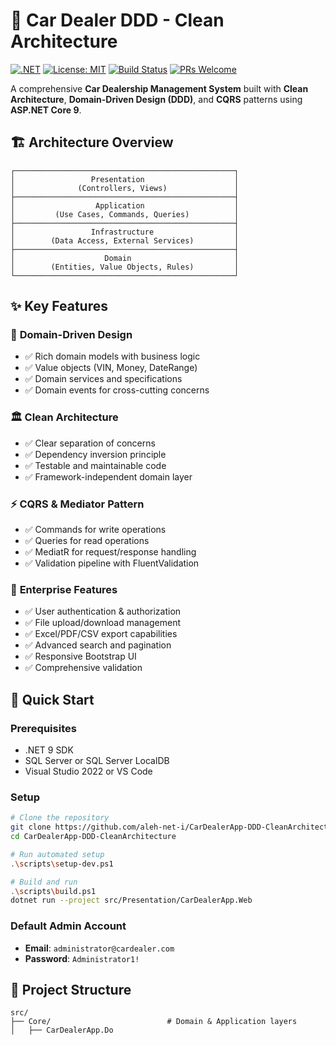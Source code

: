 # 🚗 Car Dealer DDD - Clean Architecture

[![.NET](https://img.shields.io/badge/.NET-9.0-blue.svg)](https://dotnet.microsoft.com/download/dotnet/9.0)
[![License: MIT](https://img.shields.io/badge/License-MIT-yellow.svg)](https://opensource.org/licenses/MIT)
[![Build Status](https://img.shields.io/badge/build-passing-brightgreen.svg)]()
[![PRs Welcome](https://img.shields.io/badge/PRs-welcome-brightgreen.svg)]()

A comprehensive **Car Dealership Management System** built with **Clean Architecture**, **Domain-Driven Design (DDD)**, and **CQRS** patterns using **ASP.NET Core 9**.

## 🏗️ Architecture Overview

```
┌─────────────────────────────────────────────────┐
│                 Presentation                    │
│              (Controllers, Views)               │
├─────────────────────────────────────────────────┤
│                  Application                    │
│         (Use Cases, Commands, Queries)          │
├─────────────────────────────────────────────────┤
│                 Infrastructure                  │
│        (Data Access, External Services)         │
├─────────────────────────────────────────────────┤
│                    Domain                       │
│        (Entities, Value Objects, Rules)         │
└─────────────────────────────────────────────────┘
```

## ✨ Key Features

### 🎯 **Domain-Driven Design**
- ✅ Rich domain models with business logic
- ✅ Value objects (VIN, Money, DateRange)
- ✅ Domain services and specifications
- ✅ Domain events for cross-cutting concerns

### 🏛️ **Clean Architecture**
- ✅ Clear separation of concerns
- ✅ Dependency inversion principle
- ✅ Testable and maintainable code
- ✅ Framework-independent domain layer

### ⚡ **CQRS & Mediator Pattern**
- ✅ Commands for write operations
- ✅ Queries for read operations
- ✅ MediatR for request/response handling
- ✅ Validation pipeline with FluentValidation

### 🔐 **Enterprise Features**
- ✅ User authentication & authorization
- ✅ File upload/download management
- ✅ Excel/PDF/CSV export capabilities
- ✅ Advanced search and pagination
- ✅ Responsive Bootstrap UI
- ✅ Comprehensive validation

## 🚀 Quick Start

### Prerequisites
- .NET 9 SDK
- SQL Server or SQL Server LocalDB
- Visual Studio 2022 or VS Code

### Setup
```bash
# Clone the repository
git clone https://github.com/aleh-net-i/CarDealerApp-DDD-CleanArchitecture.git
cd CarDealerApp-DDD-CleanArchitecture

# Run automated setup
.\scripts\setup-dev.ps1

# Build and run
.\scripts\build.ps1
dotnet run --project src/Presentation/CarDealerApp.Web
```

### Default Admin Account
- **Email**: `administrator@cardealer.com`
- **Password**: `Administrator1!`

## 📁 Project Structure

```
src/
├── Core/                          # Domain & Application layers
│   ├── CarDealerApp.Do